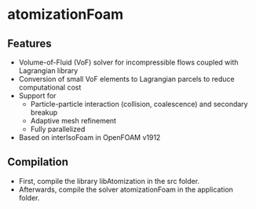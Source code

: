 # atomizationFoam

## Features

- Volume-of-Fluid (VoF) solver for incompressible flows coupled with Lagrangian library
- Conversion of small VoF elements to Lagrangian parcels to reduce computational cost
- Support for
  - Particle-particle interaction (collision, coalescence) and secondary breakup
  - Adaptive mesh refinement
  - Fully parallelized
- Based on interIsoFoam in OpenFOAM v1912

## Compilation

- First, compile the library libAtomization in the src folder.
- Afterwards, compile the solver atomizationFoam in the application folder.
